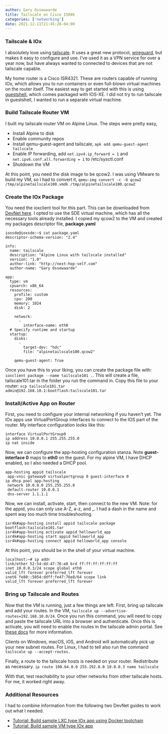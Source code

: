 ```yaml
---
author: Gary Ossewaarde
title: Tailscale on Cisco ISR4k
categories: ['networking']
date: 2021-12-11T21:45:28-04:00
---
```


### Tailscale &amp; IOx

I absolutely love using [tailscale](https://tailscale.com/). It uses a great new protocol, [wireguard](https://www.wireguard.com/), but makes it easy to configure and use. I’ve used it as a VPN service for over a year now, but have always wanted to connected to devices that are not tailscale capable.

My home router is a Cisco ISR4321. These are routers capable of running IOx, which allows you to run containers or even full-blown virtual machines on the router itself. The easiest way to get started with this is using [guestshell](https://www.cisco.com/c/en/us/td/docs/ios-xml/ios/prog/configuration/166/b_166_programmability_cg/guest_shell.html), which comes packaged with IOS-XE. I did not try to run tailscale in guestshell, I wanted to run a separate virtual machine.

### Build Tailscale Router VM

I built my tailscale router VM on Alpine Linux. The steps were pretty easy,

- Install Alpine to disk
- Enable community repos
- Install qemu-guest-agent and tailscale, `apk add qemu-guest-agent tailscale`
- Enable IP forwarding, add `net.ipv4.ip_forward = 1` and `net.ipv6.conf.all.forwarding = 1` to /etc/sysctl.conf
- Shutdown the VM

At this point, you need the disk image to be qcow2. I was using VMware to build my VM, so I had to convert it, `qemu-img convert -c -O qcow2 /tmp/alpinetailscale100.vmdk /tmp/alpinetailscale100.qcow2`

### Create the IOx Package

You need the ioxclient tool for this part. This can be downloaded from [DevNet here](https://developer.cisco.com/docs/iox/#!iox-resource-downloads/downloads). I opted to use the SDE virtual machine, which has all the necessary tools already installed. I copied my qcow2 to the VM and created my packages descriptor file, **package.yaml**

```
ioxsde@ioxsde:~$ cat package.yaml
descriptor-schema-version: "2.4"

info:
  name: tailscale
  description: "Alpine Linux with tailscale installed"
  version: "1.0"
  author-link: "http://next-hop-self.com"
  author-name: "Gary Ossewaarde"

app:
  type: vm
  cpuarch: x86_64
  resources:
    profile: custom
    cpu: 200
    memory: 1024
    disk: 2

    network:
      -
        interface-name: eth0
  # Specify runtime and startup
  startup:
    disks:
      -
        target-dev: "hdc"
        file: "alpinetailscale100.qcow2"

    qemu-guest-agent: True
```

Once you have this to your liking, you can create the package file with: `ioxclient package --name tailscale101 .`. This will create a file, tailscale101.tar in the folder you run the command in. Copy this file to your router: `scp tailscale101.tar admin@192.168.10.1:bootflash:tailscale101.tar`

### Install/Active App on Router

First, you need to configure your internal networking if you haven’t yet. The IOx apps use VirtualPortGroup interfaces to connect to the IOS part of the router. My interface configuration looks like this:

```
interface VirtualPortGroup0
ip address 10.0.0.1 255.255.255.0
ip nat inside
```

Now, we can configure the app-hosting configuration stanza. Note **guest-interface 0** maps to **eth0** on the guest. For my alpine VM, I have DHCP enabled, so I also needed a DHCP pool.

```
app-hosting appid tailscale
 app-vnic gateway0 virtualportgroup 0 guest-interface 0
ip dhcp pool app-hosting
 network 10.0.0.0 255.255.255.0
 default-router 10.0.0.1
 dns-server 1.1.1.1
```

Now, we can install, activate, start, then connect to the new VM. Note: for the appid, you can only use A-Z, a-z, and \_. I had a dash in the name and spent way too much time troubleshooting.

```
isr4k#app-hosting install appid tailscale package bootflash:tailscale101.tar
isr4k#app-hosting activate appid helloworld_app
isr4k#app-hosting start appid helloworld_app
isr4k#app-hosting connect appid helloworld_app console
```

At this point, you should be in the shell of your virtual machine.

```
localhost:~# ip addr
link/ether 52:54:dd:47:76:e8 brd ff:ff:ff:ff:ff:ff
inet 10.0.0.3/24 scope global eth0
valid_lft forever preferred_lft forever
inet6 fe80::5054:ddff:fe47:76e8/64 scope link
valid_lft forever preferred_lft forever
```

### Bring up Tailscale and Routes

Now that the VM is running, just a few things are left. First, bring up tailscale and add your routes. In the VM, `tailscale up --advertise-routes=192.168.10.0/24`. Once you run this command, you will need to copy and paste the tailscale URL into a browser and authenticate. Once this is activate, you will need to enable the routes in the tailscale admin portal. See [these docs](https://tailscale.com/kb/1019/subnets/) for more information.

Clients on Windows, macOS, iOS, and Android will automatically pick up your new subnet routes. For Linux, I had to tell also run the command `tailscale up --accept-routes.`

Finally, a route to the tailscale hosts is needed on your router. Redistribute as necessary. `ip route 100.64.0.0 255.192.0.0 10.0.0.3 name tailscale`

With that, test reachability to your other networks from other tailscale hosts. For me, it worked right away.

### Additional Resources

I had to combine information from the following two DevNet guides to work out what I needed.

- [Tutorial: Build sample LXC type IOx app using Docker toolchain](https://developer.cisco.com/docs/iox/#!tutorial-build-sample-vm-type-iox-app/tutorial-build-sample-vm-type-iox-app)
- [Tutorial: Build sample VM type IOx app](https://developer.cisco.com/docs/iox/#!lxc-workflow/build-docker-image)


